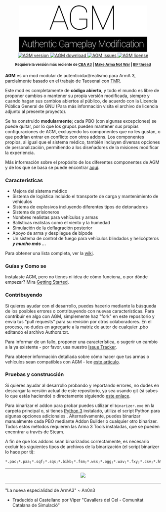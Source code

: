 <p align="center">
  <img src="https://raw.githubusercontent.com/KoffeinFlummi/AGM/master/.devfiles/Assets/Logo/agm_logo_black_transparent.png" height="150px" /><br />
  <a href="https://github.com/KoffeinFlummi/AGM/releases">
    <img src="http://img.shields.io/badge/release-0.95.1-green.svg?style=flat" alt="AGM version">
  </a>
    <a href="https://github.com/KoffeinFlummi/AGM/releases/download/v0.95.1/AGM_v0.95.1.zip">
    <img src="http://img.shields.io/badge/download-22_MB-blue.svg?style=flat" alt="AGM download">
  </a>
    <a href="https://github.com/KoffeinFlummi/AGM/issues">
    <img src="http://img.shields.io/github/issues/KoffeinFlummi/AGM.svg?style=flat" alt="AGM issues">
  </a>
    <a href="https://github.com/KoffeinFlummi/AGM/blob/master/LICENSE">
    <img src="http://img.shields.io/badge/license-GPLv2-red.svg?style=flat" alt="AGM license">
  </a>
</p>
<p align="center"><sup><strong>Requiere la versión más reciente de <a href="http://www.armaholic.com/page.php?id=18767">CBA A3</a> | <a href="http://makearmanotwar.com/entry/7jnWM53S2e">Make Arma Not War</a> | <a href="http://forums.bistudio.com/showthread.php?178253-Authentic-Gameplay-Modification">BIF thread</a></strong></sup></p>

**AGM** es un mod modular de autenticidad/realismo para ArmA 3, parcialmente basado en el trabajo de Taosenai con [TMR](https://github.com/Taosenai/tmr).

Este mod es completamente de **código abierto**, y todo el mundo es libre de proponer cambios o mantener su propia versión modificada, siempre y cuando hagan sus cambios abiertos al público, de acuerdo con la Licencia Pública General de GNU (Para más información visita el archivo de licencia adjunto al presente proyecto).

Se ha construido **modularmente**; cada PBO (con algunas excepciones) se puede quitar, por lo que los grupos pueden mantener sus propias configuraciones de AGM, excluyendo los componentes que no les gustan, o que podrían entrar en conflicto con otros addons.
Los componentes propios, al igual que el sistema médico, también incluyen diversas opciones de personalización, permitiendo a los diseñadores de la misiones modificar la experiencia.

Más información sobre el propósito de los diferentes componentes de AGM y de los que se basa se puede encontrar [aquí](https://github.com/KoffeinFlummi/AGM/wiki#features).

### Características
* Mejora del sistema médico
* Sistema de logística incluido el transporte de carga y mantenimiento de vehículos
* Sistema de explosivos incluyendo diferentes tipos de detonadores
* Sistema de prisioneros
* Nombres realistas para vehículos y armas
* Balísticas realistas como el viento y la humedad
* Simulación de la deflagración posterior
* Apoyo de arma y despliegue de bípode
* Un sistema de control de fuego para vehículos blindados y helicópteros
  ***y mucho más ...***

Para obtener una lista completa, ver la [wiki](https://github.com/KoffeinFlummi/AGM/wiki).

### Guías y Como se
Instalaste AGM, pero no tienes ni idea de cómo funciona, o por dónde empezar?
Mira [Getting Started](https://github.com/KoffeinFlummi/AGM/wiki/Getting-Started).

### Contribuyendo
Si quieres ayudar con el desarrollo, puedes hacerlo mediante la búsqueda de los posibles errores o contribuyendo con nuevas características. Para contribuir en algo con AGM, simplemente haz "fork" en este repositorio y envia tus "pull requests" para su revisión por otros colaboradores. En el proceso, no dudes en agregarte a la matriz de autor de cualquier .pbo editando el archivo Authors.txt.

Para informar de un fallo, proponer una característica, o sugerir un cambio a la ya existente - por favor, usa  nuestro [Issue Tracker](https://github.com/KoffeinFlummi/AGM/issues).

Para obtener información detallada sobre cómo hacer que tus armas o vehículos sean compatibles con AGM - lee [este artículo](https://github.com/KoffeinFlummi/AGM/wiki/For-Addon-Makers).

### Pruebas y construcción
Si quieres ayudar al desarrollo probando y reportando errores, no dudes en descargar la versión actual de este repositorio, ya sea usando git (si sabes lo que estás haciendo) o directamente siguiendo [este enlace](https://github.com/KoffeinFlummi/AGM/archive/master.zip).

Para binarizar el addon para probar puedes utilizar el `binarizer.exe` en la carpeta principal o, si tienes [Python 3](https://www.python.org/) instalado, utiliza el script Python para algunas opciones adicionales . Alternativamente, puedes binarizar manualmente cada PBO mediante Addon Builder o cualquier otro binarizer. Todos estos métodos requieren las Arma 3 Tools instaladas, que se pueden encontrar a través de Steam.

A fin de que los addons sean binarizados correctamente, es necesario excluir los siguientes tipos de archivos de la binarización (el script binarizer lo hace por ti):
```
*.pac;*.paa;*.sqf;*.sqs;*.bikb;*.fsm;*.wss;*.ogg;*.wav;*.fxy;*.csv;*.html;*.lip;*.txt;*.wrp;*.bisurf;*.xml;*.hqf;
```

---
<p align="center"><a href="https://www.paypal.com/cgi-bin/webscr?cmd=_s-xclick&amp;hosted_button_id=HPAXPTVCNLDZS"><img src="https://www.paypalobjects.com/en_US/i/btn/btn_donateCC_LG.gif" style="max-width:100%;"></a></p>

---

"La nueva especialidad de ArmA3"
~ An0n3

- Traducido al Castellano por Viper "Cavallers del Cel - Comunitat Catalana de Simulació"
